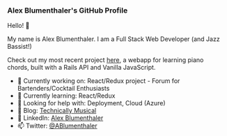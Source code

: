 ### Alex Blumenthaler's GitHub Profile  

Hello! 👋

My name is Alex Blumenthaler. I am a Full Stack Web Developer (and Jazz Bassist!)

Check out my most recent project [here](https://github.com/blumenthaler/Piano-Chords), a webapp for learning piano chords, built with a Rails API and Vanilla JavaScript.

- 🔭 Currently working on: React/Redux project - Forum for Bartenders/Cocktail Enthusiasts
- 🌱 Currently learning: React/Redux
- 🤔 Looking for help with: Deployment, Cloud (Azure)
- 📝 Blog: [Technically Musical](https://blumenthaler.github.io/)
- 🤝 LinkedIn: [Alex Blumenthaler](https://www.linkedin.com/in/blumenthaler/)
- 📫 Twitter: [@ABlumenthaler](https://twitter.com/ABlumenthaler)
